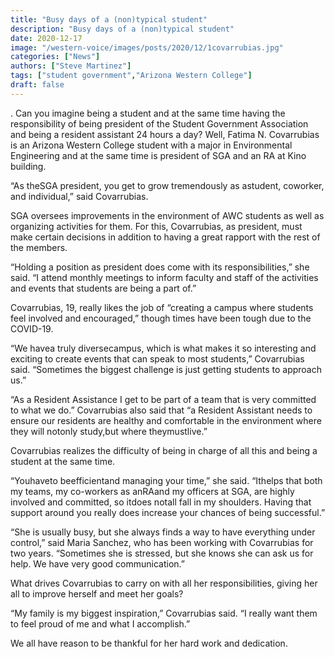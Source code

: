 ```yaml
---
title: "Busy days of a (non)typical student"
description: "Busy days of a (non)typical student"
date: 2020-12-17
image: "/western-voice/images/posts/2020/12/1covarrubias.jpg"
categories: ["News"]
authors: ["Steve Martinez"]
tags: ["student government","Arizona Western College"]
draft: false
---
```

. Can you imagine being a student and at the same time having the responsibility of being president of the Student Government Association and being a resident assistant 24 hours a day? Well, Fatima N. Covarrubias is an Arizona Western College student with a major in Environmental Engineering and at the same time is president of SGA and an RA at Kino building.

“As theSGA president, you get to grow tremendously as astudent, coworker, and individual,” said Covarrubias.

SGA oversees improvements in the environment of AWC students as well as organizing activities for them. For this, Covarrubias, as president, must make certain decisions in addition to having a great rapport with the rest of the members.

“Holding a position as president does come with its responsibilities,” she said. “I attend monthly meetings to inform faculty and staff of the activities and events that students are being a part of.”

Covarrubias, 19, really likes the job of “creating a campus where students feel involved and encouraged,” though times have been tough due to the COVID-19.

“We havea truly diversecampus, which is what makes it so interesting and exciting to create events that can speak to most students,” Covarrubias said. “Sometimes the biggest challenge is just getting students to approach us.”

“As a Resident Assistance I get to be part of a team that is very committed to what we do.” Covarrubias also said that “a Resident Assistant needs to ensure our residents are healthy and comfortable in the environment where they will notonly study,but where theymustlive.”

Covarrubias realizes the difficulty of being in charge of all this and being a student at the same time.

“Youhaveto beefficientand managing your time,” she said. “Ithelps that both my teams, my co-workers as anRAand my officers at SGA, are highly involved and committed, so itdoes notall fall in my shoulders. Having that support around you really does increase your chances of being successful.”

“She is usually busy, but she always finds a way to have everything under control,” said Maria Sanchez, who has been working with Covarrubias for two years. “Sometimes she is stressed, but she knows she can ask us for help. We have very good communication.”

What drives Covarrubias to carry on with all her responsibilities, giving her all to improve herself and meet her goals?

“My family is my biggest inspiration,” Covarrubias said. “I really want them to feel proud of me and what I accomplish.”

We all have reason to be thankful for her hard work and dedication.